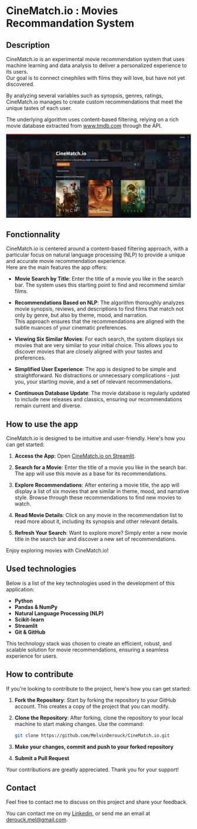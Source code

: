# CineMatch.io : Movies Recommandation System

## Description
CineMatch.io is an experimental movie recommendation system that uses machine learning and data analysis to deliver a personalized experience to its users. </br>
Our goal is to connect cinephiles with films they will love, but have not yet discovered. </br>

By analyzing several variables such as synopsis, genres, ratings, CineMatch.io manages to create custom recommendations that meet the unique tastes of each user. </br>

The underlying algorithm uses content-based filtering, relying on a rich movie database extracted from www.tmdb.com through the API. </br> 

![p](img/Search.png)

## Fonctionnality
CineMatch.io is centered around a content-based filtering approach, with a particular focus on natural language processing (NLP) to provide a unique and accurate movie recommendation experience. </br>
Here are the main features the app offers:

- **Movie Search by Title**: Enter the title of a movie you like in the search bar. The system uses this starting point to find and recommend similar films.

- **Recommendations Based on NLP**: The algorithm thoroughly analyzes movie synopsis, reviews, and descriptions to find films that match not only by genre, but also by theme, mood, and narration. </br>
This approach ensures that the recommendations are aligned with the subtle nuances of your cinematic preferences.

- **Viewing Six Similar Movies**: For each search, the system displays six movies that are very similar to your initial choice. This allows you to discover movies that are closely aligned with your tastes and preferences.

- **Simplified User Experience**: The app is designed to be simple and straightforward. No distractions or unnecessary complications - just you, your starting movie, and a set of relevant recommendations.

- **Continuous Database Update**: The movie database is regularly updated to include new releases and classics, ensuring our recommendations remain current and diverse.


## How to use the app

CineMatch.io is designed to be intuitive and user-friendly. Here's how you can get started:

1. **Access the App**: Open [CineMatch.io on Streamlit](lien-vers-votre-app-streamlit).

2. **Search for a Movie**: Enter the title of a movie you like in the search bar. The app will use this movie as a base for its recommendations.

3. **Explore Recommendations**: After entering a movie title, the app will display a list of six movies that are similar in theme, mood, and narrative style. Browse through these recommendations to find new movies to watch.

4. **Read Movie Details**: Click on any movie in the recommendation list to read more about it, including its synopsis and other relevant details.

5. **Refresh Your Search**: Want to explore more? Simply enter a new movie title in the search bar and discover a new set of recommendations.

Enjoy exploring movies with CineMatch.io!

## Used technologies
Below is a list of the key technologies used in the development of this application:

- **Python**
- **Pandas & NumPy**
- **Natural Language Processing (NLP)**
- **Scikit-learn**
- **Streamlit**
- **Git & GitHub**

This technology stack was chosen to create an efficient, robust, and scalable solution for movie recommendations, ensuring a seamless experience for users.

## How to contribute
If you're looking to contribute to the project, here's how you can get started:

1. **Fork the Repository**: Start by forking the repository to your GitHub account. This creates a copy of the project that you can modify.

2. **Clone the Repository**: After forking, clone the repository to your local machine to start making changes. Use the command:
   ```bash
   git clone https://github.com/MelvinDerouck/CineMatch.io.git
   ```
3. **Make your changes, commit and push to your forked repository**
   
4. **Submit a Pull Request** 
   
Your contributions are greatly appreciated. Thank you for your support!

## Contact
Feel free to contact me to discuss on this project and share your feedback.

You can contact me on my <a href="https://www.linkedin.com/in/melvin-derouck-524089aa/">Linkedin</a>, or send me an email at <a href="mailto:derouck.mel@gmail.com"> derouck.mel@gmail.com</a>.
